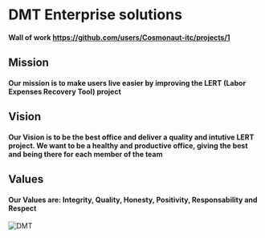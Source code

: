 # DMT Enterprise solutions
#### Wall of work https://github.com/users/Cosmonaut-itc/projects/1
## Mission
#### Our mission is to make users live easier by improving the LERT (Labor Expenses Recovery Tool) project
## Vision
#### Our Vision is to be the best office and deliver a quality and intutive LERT project. We want to be a healthy and productive office, giving the best and being there for each member of the team 
## Values
#### Our Values are: Integrity, Quality, Honesty, Positivity, Responsability and Respect



![DMT](https://user-images.githubusercontent.com/22480822/154773535-b14b5d13-d55b-4a37-9970-bb5ae5d19465.png)

